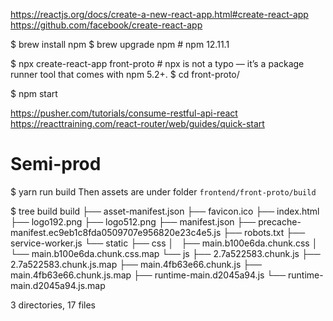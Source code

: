 https://reactjs.org/docs/create-a-new-react-app.html#create-react-app
https://github.com/facebook/create-react-app

$ brew install npm
$ brew upgrade npm   # npm 12.11.1

$ npx create-react-app front-proto # npx is not a typo — it’s a package runner tool that comes with npm 5.2+.
$ cd front-proto/

$ npm start


https://pusher.com/tutorials/consume-restful-api-react
https://reacttraining.com/react-router/web/guides/quick-start

# Semi-prod
$ yarn run build
Then assets are under folder `frontend/front-proto/build`


$ tree build
build
├── asset-manifest.json
├── favicon.ico
├── index.html
├── logo192.png
├── logo512.png
├── manifest.json
├── precache-manifest.ec9eb1c8fda0509707e956820e23c4e5.js
├── robots.txt
├── service-worker.js
└── static
    ├── css
    │   ├── main.b100e6da.chunk.css
    │   └── main.b100e6da.chunk.css.map
    └── js
        ├── 2.7a522583.chunk.js
        ├── 2.7a522583.chunk.js.map
        ├── main.4fb63e66.chunk.js
        ├── main.4fb63e66.chunk.js.map
        ├── runtime-main.d2045a94.js
        └── runtime-main.d2045a94.js.map

3 directories, 17 files
